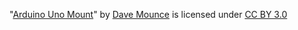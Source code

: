 "[Arduino Uno Mount](https://www.thingiverse.com/thing:33327)"
by
[Dave Mounce](https://www.thingiverse.com/sceadu_design)
is licensed under
[CC BY 3.0](http://creativecommons.org/licenses/by-sa/3.0/)